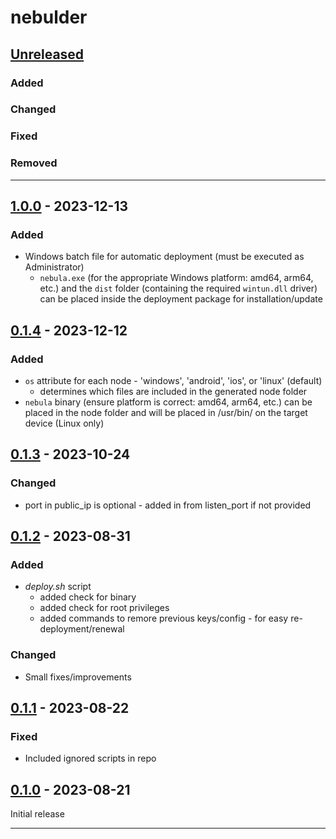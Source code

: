 # nebulder 

## [Unreleased]

### Added

### Changed

### Fixed

### Removed

____
## [1.0.0] - 2023-12-13
### Added

- Windows batch file for automatic deployment (must be executed as Administrator)
  - `nebula.exe` (for the appropriate Windows platform: amd64, arm64, etc.) and the `dist` folder (containing the required `wintun.dll` driver) can be placed inside the deployment package for installation/update

## [0.1.4] - 2023-12-12
### Added

- `os` attribute for each node - 'windows', 'android', 'ios', or 'linux' (default)
  - determines which files are included in the generated node folder
- `nebula` binary (ensure platform is correct: amd64, arm64, etc.) can be placed in the node folder and will be placed in /usr/bin/ on the target device (Linux only)

## [0.1.3] - 2023-10-24
### Changed

- port in public_ip is optional - added in from listen_port if not provided

## [0.1.2] - 2023-08-31
### Added

- *deploy.sh* script
  - added check for binary
  - added check for root privileges
  - added commands to remore previous keys/config - for easy re-deployment/renewal

### Changed

- Small fixes/improvements

## [0.1.1] - 2023-08-22
### Fixed

- Included ignored scripts in repo

## [0.1.0] - 2023-08-21

Initial release

____
[Unreleased]: https://github.com/erykjj/nebulder
[1.0.0]: https://github.com/erykjj/nebulder/releases/tag/v1.0.0
[0.1.4]: https://github.com/erykjj/nebulder/releases/tag/v0.1.4
[0.1.3]: https://github.com/erykjj/nebulder/releases/tag/v0.1.3
[0.1.2]: https://github.com/erykjj/nebulder/releases/tag/v0.1.2
[0.1.1]: https://github.com/erykjj/nebulder/releases/tag/v0.1.1
[0.1.0]: https://github.com/erykjj/nebulder/releases/tag/v0.1.0
